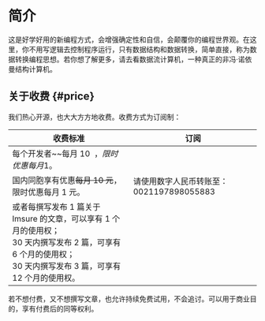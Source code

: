 # 简介

这是好学好用的新编程方式，会增强确定性和自信，会颠覆你的编程世界观。在这里，你不用写逻辑去控制程序运行，只有数据结构和数据转换，简单直接，称为数据转换编程思想。若你想了解更多，请去看数据流计算机，一种真正的非冯·诺依曼结构计算机。

## 关于收费 {#price}

我们热心开源，也大大方方地收费。收费方式为订阅制：

| 收费标准                                                                                                                                                            | 订阅                                                                |
| ------------------------------------------------------------------------------------------------------------------------------------------------------------------- | ------------------------------------------------------------------- |
| 每个开发者~~每月 10$~~，限时优惠每月 1$。                                                                                                                           | <div id="paypal-button-container-P-569121704U675032PM5V4AFQ"></div> |
| 国内同胞享有优惠~~每月 10 元~~，限时优惠每月 1 元。                                                                                                                 | 请使用数字人民币转账至：0021197898055883                            |
| 或者每撰写发布 1 篇关于 Imsure 的文章，可以享有 1 个月的使用权；<br>30 天内撰写发布 2 篇，可享有 6 个月的使用权；<br>30 天内撰写发布 3 篇，可享有 12 个月的使用权。 |

若不想付费，又不想撰写文章，也允许持续免费试用，不会追讨。可以用于商业目的，享有付费后的同等权利。

<script setup>
import { loadScript } from '@paypal/paypal-js'
import { onMounted } from 'vue'

onMounted(async () => {
  const paypal = await loadScript({
    clientId:
      'AUfvH2KdtTg0TM8DdUtu4qp6Yx377_Zagy-T2MAEvuljXCDtK3DO404P_QR9S3bdaUXRz7uuwYX1Gzmn',
    vault: true,
    intent: 'subscription',
  })

  ;[
    {
      plan_id: 'P-569121704U675032PM5V4AFQ',
      container: '#paypal-button-container-P-569121704U675032PM5V4AFQ',
    },
  ].forEach((item) => {
    paypal
      .Buttons({
        style: {
          shape: 'pill',
          color: 'gold',
          layout: 'vertical',
          label: 'subscribe',
        },
        createSubscription: function (data, actions) {
          return actions.subscription.create({
            /* Creates the subscription */
            plan_id: item.plan_id,
          })
        },
        onApprove: function (data, actions) {
          // alert(data.subscriptionID) // You can add optional success message for the subscriber here
          alert('Transaction completed.')
        },
      })
      .render(item.container) // Renders the PayPal button
  })
})
</script>
